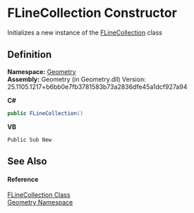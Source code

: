 # FLineCollection Constructor


Initializes a new instance of the <a href="f66a9d32-d806-42b0-93f3-d5be06b2e4ec.md">FLineCollection</a> class



## Definition
**Namespace:** <a href="eb409b48-e279-bdb4-daf3-3196b72d55a2.md">Geometry</a>  
**Assembly:** Geometry (in Geometry.dll) Version: 25.1105.1217+b6bb0e7fb3781583b73a2836dfe45a1dcf927a94

**C#**
``` C#
public FLineCollection()
```
**VB**
``` VB
Public Sub New
```



## See Also


#### Reference
<a href="f66a9d32-d806-42b0-93f3-d5be06b2e4ec.md">FLineCollection Class</a>  
<a href="eb409b48-e279-bdb4-daf3-3196b72d55a2.md">Geometry Namespace</a>  
